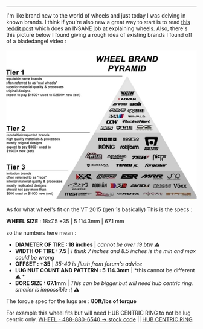 
---


I'm like brand new to the world of wheels and just today I was delving in known brands. I think if you're also new a great way to start is to read [this reddit post](https://www.reddit.com/r/ForteGT/comments/1fbcy3n/guide_to_acquiring_new_fancy_aftermarket_wheels/) which does an INSANE job at explaining wheels. Also, there's this picture below I found giving a rough idea of existing brands I found off of a bladedangel video : 

![wheel guide](/IMAGES/a1995f10c38376746b0bbb0e0a730bae8154ecf430f72cc52742db9d229921d5_1.jpg)

As for what wheel's fit on the VT 2015 (gen 1s basically) This is the specs :

**WHEEL SIZE** : 18x7.5  +35 | 5 114.3mm | 67.1 mm

so the numbers here mean :

- **DIAMETER OF TIRE : 18 inches** | *cannot be over 19 btw ⚠️*
- **WIDTH OF TIRE : 7.5**  |  *I think 7 inches and 8.5 inches is the min and max could be wrong*
- **OFFSET : +35**  |  *35-40 is flush from forum's advice*
- **LUG NUT COUNT AND PATTERN : 5 114.3mm**  |  *this cannot be different ⚠️ *
- **BORE SIZE : 67.1mm**  |  *This can be bigger but will need hub centric ring. smaller is impossible :( ⚠️*

The torque spec for the lugs are : **80ft/lbs of torque**

For example this wheel fits but will need HUB CENTRIC RING to not be lug centric only.
[WHEEL - 488-880-6540 -> stock code](https://enkei.com/shop/wheels/performance/gt7/)  ||  [HUB CENTRIC RING](https://www.amazon.ca/WHEEL-CONNECT-Centric-Aluminium-Hubrings/dp/B088122VV2/ref=sr_1_3?crid=2N55KIT6U5VP8&dib=eyJ2IjoiMSJ9.MD9kpxtQuQODKHFQVE02U5U12VC1lf9OIQv18hblszPHNwku3OD7uFzmRdTm1OuqN7Gm3ZTF1zqrrAKhf5KdE5SKRoILMST36t1uJ7lCGXNZjs_yRNkhzOrYgK87GPK-B32gmYVTh93asaLXYDQDC5U2jt5bIW_XW7mwz479dWDJKlAOaNxtAlFgvNWAqhzLz7VspCOMsExdyIB0hLEyTKkzhWl8v1dC-GNwMs00F-FNngOgOTuFLUtx4IuRt2q4dbhNC0-8zs2lpcsAarU8rOvUQI_-bJJfXSWNckj3pmNZuWg_No6E12DLzreBMc4kvsZhvmQ7pfj0L-WI4iu8Q_7GY-DWMKPs9_LlBI-6tAU.AFauIXkDa7a69roe6pkk1YHSc1IcgcVaDdhx-rfos6M&dib_tag=se&keywords=hub%2Bcentric%2Bring%2B67.1%2Bto%2B72.6&qid=1736888806&s=automotive&sprefix=hub%2Bcentric%2Bring%2B67%2B1%2Bto%2B72%2B6%2Cautomotive%2C89&sr=1-3&th=1)
